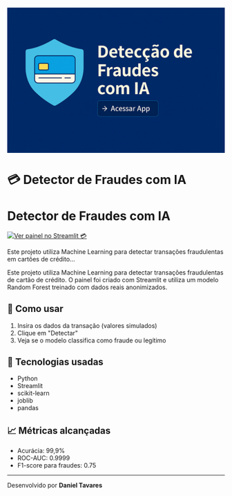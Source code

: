 ![Vitrine do Projeto](vitrine-projeto.png)

# 💳 Detector de Fraudes com IA

# Detector de Fraudes com IA

[![Ver painel no Streamlit 💳](https://img.shields.io/badge/Acessar-App-blue?style=for-the-badge&logo=streamlit)](https://danieltavares24.streamlit.app)

Este projeto utiliza Machine Learning para detectar transações fraudulentas em cartões de crédito...

Este projeto utiliza Machine Learning para detectar transações fraudulentas de cartão de crédito. O painel foi criado com Streamlit e utiliza um modelo Random Forest treinado com dados reais anonimizados.

## 🚀 Como usar
1. Insira os dados da transação (valores simulados)
2. Clique em "Detectar"
3. Veja se o modelo classifica como fraude ou legítimo

## 🧠 Tecnologias usadas
- Python
- Streamlit
- scikit-learn
- joblib
- pandas

## 📈 Métricas alcançadas
- Acurácia: 99,9%
- ROC-AUC: 0.9999
- F1-score para fraudes: 0.75

---

Desenvolvido por **Daniel Tavares**
